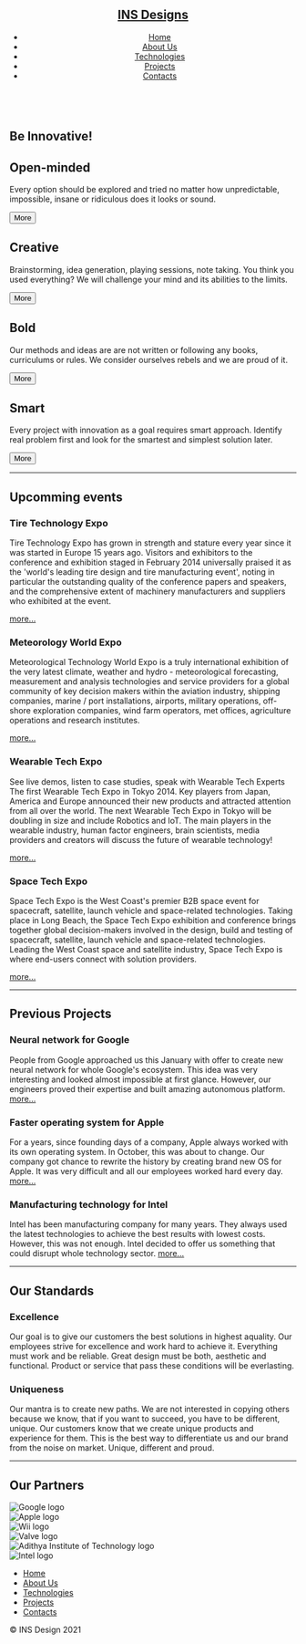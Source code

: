 <div class="line"></div>
<div class="wrapper">
  <header role="banner">
    <nav role="navigation">
      <h1><a href="#">INS Designs</a></h1>
      <ul class="nav-ul">
        <li><a href="#">Home</a></li>
        <li><a href="#">About Us</a></li>
        <li><a href="#">Technologies</a></li>
        <li><a href="#">Projects</a></li>
        <li><a href="#">Contacts</a></li>
      </ul>
    </nav>
  </header>
  <main role="main">
    <section class="sec-intro" role="section">
      <img src="https://www.techweekeurope.co.uk/wp-content/uploads/2012/07/wifimountaindownload.jpg" alt="" />
      <h1>Be Innovative!</h1>
    </section>
    <section class="sec-boxes" role="section">
      <adrticle class="box">
        <h1>Open-minded</h1>
        <p>Every option should be explored and tried no matter how unpredictable, impossible, insane or ridiculous does it looks or sound.</p>
        <button class="button" type="button" role="button" value="MORE">More</button>
      </adrticle>
      <adrticle class="box">
        <h1>Creative</h1>
        <p>Brainstorming, idea generation, playing sessions, note taking. You think you used everything? We will challenge your mind and its abilities to the limits.</p>
        <button class="button" type="button" role="button" value="MORE">More</button>
      </adrticle>
      <adrticle class="box">
        <h1>Bold</h1>
        <p>Our methods and ideas are are not written or following any books, curriculums or rules. We consider ourselves rebels and we are proud of it.</p>
        <button class="button" type="button" role="button" value="MORE">More</button>
      </adrticle>
      <adrticle class="box">
        <h1>Smart</h1>
        <p>Every project with innovation as a goal requires smart approach. Identify real problem first and look for the smartest and simplest solution later.</p>
        <button class="button" type="button" role="button" value="MORE">More</button>
      </adrticle>
    </section>
    <section class="sec-events" role="section">
      <hr />
      <h1>Upcomming events</h1>
      <article>
        <h1>Tire Technology Expo</h1>
        <p>Tire Technology Expo has grown in strength and stature every year since it was started in Europe 15 years ago. Visitors and exhibitors to the conference and exhibition staged in February 2014 universally praised it as the 'world's leading tire design and tire manufacturing event', noting in particular the outstanding quality of the conference papers and speakers, and the comprehensive extent of machinery manufacturers and suppliers who exhibited at the event.</p>
        <a class="link" href="#">more...</a>
      </article>
      <article>
        <h1>Meteorology World Expo</h1>
        <p>Meteorological Technology World Expo is a truly international exhibition of the very latest climate, weather and hydro - meteorological forecasting, measurement and analysis technologies and service providers for a global community of key decision makers within the aviation industry, shipping companies, marine / port installations, airports, military operations, off-shore exploration companies, wind farm operators, met offices, agriculture operations and research institutes.</p>
        <a class="link" href="#">more...</a>
      </article>
      <article>
        <h1>Wearable Tech Expo</h1>
        <p>See live demos, listen to case studies, speak with Wearable Tech Experts The first Wearable Tech Expo in Tokyo 2014. Key players from Japan, America and Europe announced their new products and attracted attention from all over the world. The next Wearable Tech Expo in Tokyo will be doubling in size and include Robotics and IoT. The main players in the wearable industry, human factor engineers, brain scientists, media providers and creators will discuss the future of wearable technology! </p>
        <a class="link" href="#">more...</a>
      </article>
      <article>
        <h1>Space Tech Expo</h1>
        <p>Space Tech Expo is the West Coast's premier B2B space event for spacecraft, satellite, launch vehicle and space-related technologies. Taking place in Long Beach, the Space Tech Expo exhibition and conference brings together global decision-makers involved in the design, build and testing of spacecraft, satellite, launch vehicle and space-related technologies. Leading the West Coast space and satellite industry, Space Tech Expo is where end-users connect with solution providers.</p>
        <a class="link" href="#">more...</a>
      </article>
    </section>
    <section class="sec-projects" role="section">
      <hr />
      <h1>Previous Projects</h1>
      <article>
        <h1>Neural network for Google</h1>
        <p>People from Google approached us this January with offer to create new neural network for whole Google's ecosystem. This idea was very interesting and looked almost impossible at first glance. However, our engineers proved their expertise and built amazing autonomous platform. <a class="link" href="#">more...</a></p>
      </article>
      <article>
        <h1>Faster operating system for Apple</h1>
        <p>For a years, since founding days of a company, Apple always worked with its own operating system. In October, this was about to change. Our company got chance to rewrite the history by creating brand new OS for Apple. It was very difficult and all our employees worked hard every day. <a class="link" href="#">more...</a></p>
      </article>
      <article>
        <h1>Manufacturing technology for Intel</h1>
        <p>Intel has been manufacturing company for many years. They always used the latest technologies to achieve the best results with lowest costs. However, this was not enough. Intel decided to offer us something that could disrupt whole technology sector. <a class="link" href="#">more...</a></p>
      </article>
    </section>
    <section class="sec-standards" role="section">
      <hr />
      <h1>Our Standards</h1>
      <article>
        <h1>Excellence</h1>
        <p>Our goal is to give our customers the best solutions in highest aquality. Our employees strive for excellence and work hard to achieve it. Everything must work and be reliable. Great design must be both, aesthetic and functional. Product or service that pass these conditions will be everlasting.</p>
      </article>
      <article>
        <h1>Uniqueness</h1>
        <p>Our mantra is to create new paths. We are not interested in copying others because we know, that if you want to succeed, you have to be different, unique. Our customers know that we create unique products and experience for them. This is the best way to differentiate us and our brand from the noise on market. Unique, different and proud.</p>
      </article>
    </section>
    <section class="sec-partners" role="section">
      <hr />
      <h1>Our Partners</h1>
      <div class="row">
        <div class="logo-container">
          <img src="https://i.imgur.com/oSriTuP.png" alt="Google logo" />
        </div>
        <div class="logo-container">
          <img src="https://i.imgur.com/kRgvevC.png" alt="Apple logo" />
        </div>
        <div class="logo-container">
          <img src="https://i.imgur.com/ZZjeIP3.png" alt="Wii logo" />
        </div>
        <div class="logo-container">
          <img src="https://i.imgur.com/536rtCW.png" alt="Valve logo" />
        </div>
        <div class="logo-container">
          <img src="https://i.imgur.com/VTq1c9p.png" alt="Adithya Institute of Technology logo" />
        </div>
        <div class="logo-container">
          <img src="https://i.imgur.com/GdYoyxo.png" alt="Intel logo" />
        </div>
      </div>
    </section>
  </main>
</div>
<footer>
  <nav role="navigation">
    <ul class="nav-ul">
      <li><a href="#">Home</a></li>
      <li><a href="#">About Us</a></li>
      <li><a href="#">Technologies</a></li>
      <li><a href="#">Projects</a></li>
      <li><a href="#">Contacts</a></li>
    </ul>
  </nav>
  <p class="copy">&copy; INS Design 2021</p>
</footer>
<div class="line"></div>
